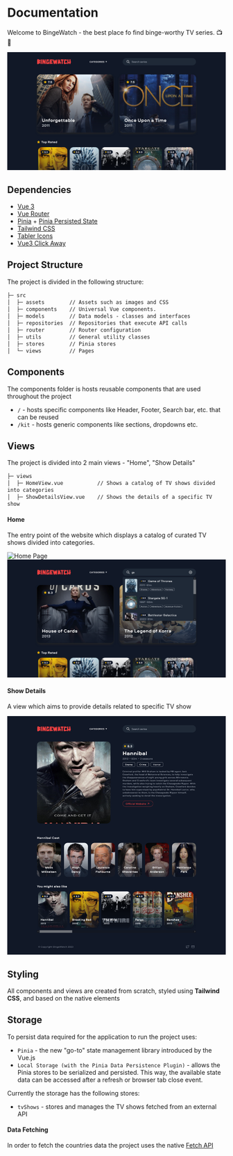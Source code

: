 # Documentation
Welcome to BingeWatch - the best place fo find binge-worthy TV series. 📺🍿

![Hero Section - Ho Page](./public/screenshots/hero.png)

## Dependencies
- [Vue 3](https://vuejs.org/)
- [Vue Router](https://router.vuejs.org/)
- [Pinia](https://pinia.vuejs.org/) + [Pinia Persisted State](https://prazdevs.github.io/pinia-plugin-persistedstate/)
- [Tailwind CSS](https://tailwindcss.com)
- [Tabler Icons](https://tabler-icons.io/)
- [Vue3 Click Away](https://github.com/VinceG/vue-click-away)


## Project Structure
The project is divided in the following structure:
```text
├─ src
│  ├─ assets        // Assets such as images and CSS
│  ├─ components    // Universal Vue components.
│  ├─ models        // Data models - classes and interfaces
│  ├─ repositories  // Repositories that execute API calls
│  ├─ router        // Router configuration
│  ├─ utils         // General utility classes
│  ├─ stores        // Pinia stores
│  └─ views         // Pages
```

## Components
The components folder is hosts reusable components that are used throughout the project
- `/` - hosts specific components like Header, Footer, Search bar, etc. that can be reused
- `/kit` - hosts generic components like sections, dropdowns etc. 


## Views
The project is divided into 2 main views - "Home", "Show Details"
```text
├─ views
│  ├─ HomeView.vue           // Shows a catalog of TV shows divided into categories
│  ├─ ShowDetailsView.vue    // Shows the details of a specific TV show
```

#### Home
The entry point of the website which displays a catalog of curated TV shows divided into categories.

![Home Page](./public/screenshots/home.png)
![Home Seach](./public/screenshots/search.png)

#### Show Details
A view which aims to provide details related to specific TV show

![Show Details Page](./public/screenshots/show-details.png)

## Styling
All components and views are created from scratch, styled using **Tailwind CSS**, and based on the native elements

## Storage
To persist data required for the application to run the project uses:
- `Pinia` - the new "go-to" state management library introduced by the Vue.js
- `Local Storage (with the Pinia Data Persistence Plugin)` - allows the Pinia stores to be serialized and persisted. This way, the available state data can be accessed after a refresh or browser tab close event.

Currently the storage has the following stores:
- `tvShows` - stores and manages the TV shows fetched from an external API


#### Data Fetching
In order to fetch the countries data the project uses the native [Fetch API](https://developer.mozilla.org/en-US/docs/Web/API/Fetch_API)